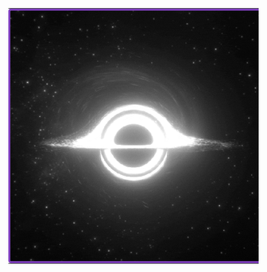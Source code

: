 <table align="center" style="border-collapse: collapse; margin: 0 auto; border-spacing: 0;">
  <tr>
    <td style="padding: 0;">
      <a href="https://github.com/Izaacapp">
        <img src="https://github.com/Izaacapp/Izaacapp/blob/main/blackhole2.gif" style="display: block; max-width: 100%; height: auto; border: solid 4px #7F3FBF; border-radius: 5px;">
      </a>
    </td>
  </tr>
</table>
